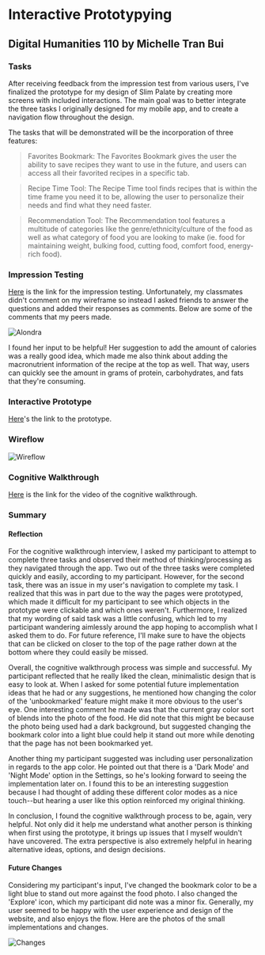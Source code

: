 # Interactive Prototypying

## Digital Humanities 110 by Michelle Tran Bui 

### Tasks
After receiving feedback from the impression test from various users, I've finalized the prototype for my design of Slim Palate by creating more screens with included interactions. The main goal was to better integrate the three tasks I originally designed for my mobile app, and to create a navigation flow throughout the design. 

The tasks that will be demonstrated will be the incorporation of three features:

> Favorites Bookmark: The Favorites Bookmark gives the user the ability to save recipes they want to use in the future, and users can access all their favorited recipes in a specific tab.

> Recipe Time Tool: The Recipe Time tool finds recipes that is within the time frame you need it to be, allowing the user to personalize their needs and find what they need faster.

> Recommendation Tool: The Recommendation tool features a multitude of categories like the genre/ethnicity/culture of the food as well as what category of food you are looking to make (ie. food for maintaining weight, bulking food, cutting food, comfort food, energy-rich food).

### Impression Testing

[Here](https://www.figma.com/file/eJeO4e35IBf7p9BptgnNIp/activity-6?node-id=0%3A1) is the link for the impression testing. Unfortunately, my classmates didn't comment on my wireframe so instead I asked friends to answer the questions and added their responses as comments. Below are some of the comments that my peers made. 

![Alondra](alondra.png)

I found her input to be helpful! Her suggestion to add the amount of calories was a really good idea, which made me also think about adding the macronutrient information of the recipe at the top as well. That way, users can quickly see the amount in grams of protein, carbohydrates, and fats that they're consuming. 

### Interactive Prototype

[Here](https://www.figma.com/proto/eJeO4e35IBf7p9BptgnNIp/activity-6?node-id=22%3A207&scaling=min-zoom&page-id=22%3A206)'s the link to the prototype. 

### Wireflow

![Wireflow](flow.png)

### Cognitive Walkthrough

[Here](https://www.youtube.com/watch?v=DAMWJPSQedo&ab_channel=michelletranbui) is the link for the video of the cognitive walkthrough. 

### Summary
#### Reflection

For the cognitive walkthrough interview, I asked my participant to attempt to complete three tasks and observed their method of thinking/processing as they navigated through the app. Two out of the three tasks were completed quickly and easily, according to my participant. However, for the second task, there was an issue in my user's navigation to complete my task. I realized that this was in part due to the way the pages were prototyped, which made it difficult for my participant to see which objects in the prototype were clickable and which ones weren't. Furthermore, I realized that my wording of said task was a little confusing, which led to my participant wandering aimlessly around the app hoping to accomplish what I asked them to do. For future reference, I'll make sure to have the objects that can be clicked on closer to the top of the page rather down at the bottom where they could easily be missed.

Overall, the cognitive walkthrough process was simple and successful. My participant reflected that he really liked the clean, minimalistic design that is easy to look at. When I asked for some potential future implementation ideas that he had or any suggestions, he mentioned how changing the color of the 'unbookmarked' feature might make it more obvious to the user's eye. One interesting comment he made was that the current gray color sort of blends into the photo of the food. He did note that this might be because the photo being used had a dark background, but suggested changing the bookmark color into a light blue could help it stand out more while denoting that the page has not been bookmarked yet. 

Another thing my participant suggested was including user personalization in regards to the app color. He pointed out that there is a 'Dark Mode' and 'Night Mode' option in the Settings, so he's looking forward to seeing the implementation later on. I found this to be an interesting suggestion because I had thought of adding these different color modes as a nice touch--but hearing a user like this option reinforced my original thinking. 

In conclusion, I found the cognitive walkthrough process to be, again, very helpful. Not only did it help me understand what another person is thinking when first using the prototype, it brings up issues that I myself wouldn't have uncovered. The extra perspective is also extremely helpful in hearing alternative ideas, options, and design decisions.

#### Future Changes

Considering my participant's input, I've changed the bookmark color to be a light blue to stand out more against the food photo. I also changed the 'Explore' icon, which my participant did note was a minor fix. Generally, my user seemed to be happy with the user experience and design of the website, and also enjoys the flow. Here are the photos of the small implementations and changes. 

![Changes](changes.png)
